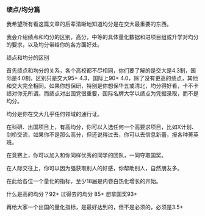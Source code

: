 ### 绩点/均分篇

我希望所有看这篇文章的后辈清晰地知道均分是在交大最重要的东西。

我会介绍绩点和均分的区别，高分，中等的具体量化数据和进项目组或升学对均分的要求，以及均分带给你的各方面好处。



绩点和均分的区别

首先绩点和均分的关系，各个高校都不尽相同，你们要了解的是交大是4.3制，国际是4.0制，区别只是交大95+ 4.3，国际上90+ 4.0，除了没有更高的绩点，其他和交大完全相同。如果你想保研，特别是你想保华五或清北，均分得好看，卡不卡绩对你无所谓。而绩点对出国党很重要，国际名牌大学以绩点为凭据录取，而不是均分。



均分是你在交大几乎任何领域的通行证。

在科研、出国项目上，有高均分，你可以入选任何一个高要求项目，比如X计划、剑桥交流，如果你不是那么高分，但还说得过去，你可以去信息新蕾，报各种菁英班。

在竞赛上，你可以加入和你同样优秀的同学的团队，一同夺取国奖。

在人际交往上，你可以因为强获取别人的好感，你帮助别人，自然朋友多。

在此给各位一个量化的指标，至少18届是内卷白热化增长的开始。

什么是高的均分？92+  过得去的均分 85+ 想拿国奖93+

再给大家一个出国的量化指标，是最好达到的，但不是必须的，必须是3.5+